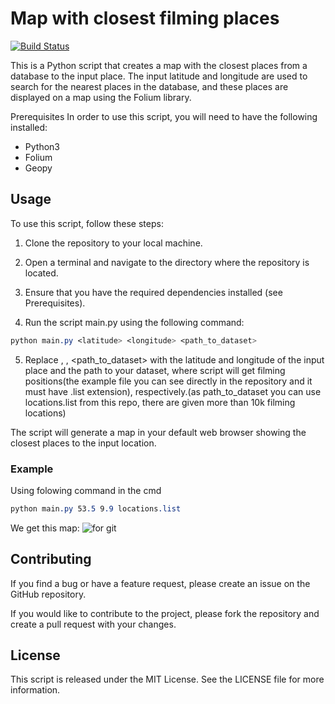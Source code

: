 # Map with closest filming places
[![Build Status](https://travis-ci.org/joemccann/dillinger.svg?branch=master)](https://travis-ci.org/joemccann/dillinger)

This is a Python script that creates a map with the closest places from a database to the input place. The input latitude and longitude are used to search for the nearest places in the database, and these places are displayed on a map using the Folium library.

Prerequisites
In order to use this script, you will need to have the following installed:

 - Python3
 - Folium
 - Geopy

## Usage
To use this script, follow these steps:

 1. Clone the repository to your local machine.

 2. Open a terminal and navigate to the directory where the repository is located.

 3. Ensure that you have the required dependencies installed (see Prerequisites).

 4. Run the script main.py using the following command:

```css
python main.py <latitude> <longitude> <path_to_dataset>
```

 5. Replace <latitude>, <longitude>, <path_to_dataset> with the latitude and longitude of the input place and the path to your dataset, where script will get filming positions(the example file you can see directly in the repository and it must have .list extension), respectively.(as path_to_dataset you can use locations.list from this repo, there are given more than 10k filming locations)

The script will generate a map in your default web browser showing the closest places to the input location.

### Example

Using folowing command in the cmd
```css
python main.py 53.5 9.9 locations.list
```
We get this map:
 ![for git](https://user-images.githubusercontent.com/116521940/220355003-0b99f243-ca68-4a52-99fa-1fb4f1e228d1.png)

## Contributing
If you find a bug or have a feature request, please create an issue on the GitHub repository.

If you would like to contribute to the project, please fork the repository and create a pull request with your changes.

## License
This script is released under the MIT License. See the LICENSE file for more information.
